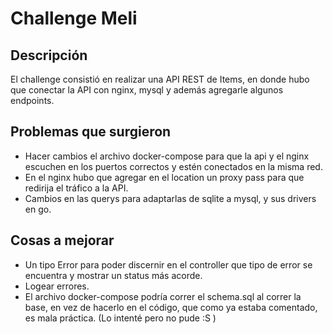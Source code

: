 # Challenge Meli
## Descripción
El challenge consistió en realizar una API REST de Items, en donde hubo que conectar la API con nginx, mysql y además agregarle algunos endpoints.

## Problemas que surgieron
* Hacer cambios el archivo docker-compose para que la api y el nginx escuchen en los puertos correctos y estén conectados en la misma red.
* En el nginx hubo que agregar en el location un proxy pass para que redirija el tráfico a la API.
* Cambios en las querys para adaptarlas de sqlite a mysql, y sus drivers en go.

## Cosas a mejorar
* Un tipo Error para poder discernir en el controller que tipo de error se encuentra y mostrar un status más acorde.
* Logear errores.
* El archivo docker-compose podría correr el schema.sql al correr la base, en vez de hacerlo en el código, que como ya estaba comentado, es mala práctica. (Lo intenté pero no pude :S )

